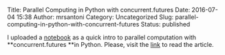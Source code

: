Title: Parallel Computing in Python with concurrent.futures
Date: 2016-07-04 15:38
Author: mrsantoni
Category: Uncategorized
Slug: parallel-computing-in-python-with-concurrent-futures
Status: published

I uploaded a
[notebook](http://www.marcosantoni.com/parallel_with_futures.html) as a
quick intro to parallel computation with **concurrent.futures **in
Python. Please, visit the
[link](http://www.marcosantoni.com/parallel_with_futures.html) to read
the article.

